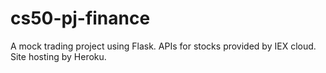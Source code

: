 # cs50-pj-finance

A mock trading project using Flask. APIs for stocks provided by IEX cloud. Site hosting by Heroku. 
